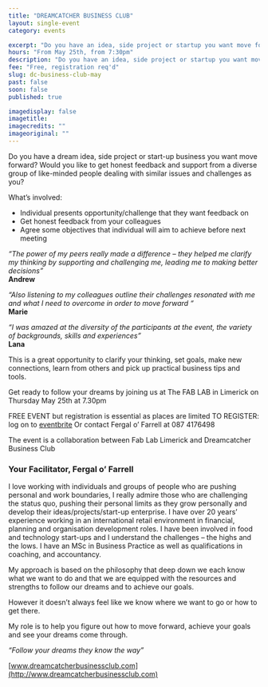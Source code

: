 ```yaml
---
title: "DREAMCATCHER BUSINESS CLUB"
layout: single-event
category: events

excerpt: "Do you have an idea, side project or startup you want move forward? Would you like feedback and support from like-minded people dealing with similar issues & challenges?"
hours: "From May 25th, from 7:30pm"
description: "Do you have an idea, side project or startup you want move forward? Would you like feedback and support from like-minded people dealing with similar issues & challenges?"
fee: "Free, registration req'd"
slug: dc-business-club-may
past: false
soon: false
published: true

imagedisplay: false
imagetitle:
imagecredits: ""
imageoriginal: ""
---
```


Do you have a dream idea, side project or start-up business you want move forward? Would you like to get honest feedback and support from a diverse group of like-minded people dealing with similar issues and challenges as you?

What’s involved:
* Individual presents opportunity/challenge that they want feedback on
* Get honest feedback from your colleagues
* Agree some objectives that individual will aim to achieve before next meeting

*“The power of my peers really made a difference – they helped me clarify my thinking by supporting and challenging me, leading me to making better decisions”* <br> **Andrew**

*“Also listening to my colleagues outline their challenges resonated with me and what I need to overcome in order to move forward “* <br> **Marie**

*“I was amazed at the diversity of the participants at the event, the variety of backgrounds, skills and experiences”* <br> **Lana**

This is a great opportunity to clarify your thinking, set goals, make new connections, learn from others and pick up practical business tips and tools.

Get ready to follow your dreams by joining us at The FAB LAB in Limerick on Thursday May 25th at 7.30pm

FREE EVENT but registration is essential as places are limited
TO REGISTER: log on to [eventbrite](https://www.eventbrite.ie/e/dreamcatcher-business-club-tickets-34162682503)
Or contact Fergal o’ Farrell at 087 4176498

The event is a collaboration between Fab Lab Limerick and Dreamcatcher Business Club

### Your Facilitator, Fergal o’ Farrell

I love working with individuals and groups of people who are pushing personal and work boundaries, I really admire those who are challenging the status quo, pushing their personal limits as they grow personally and develop their ideas/projects/start-up enterprise. I have over 20 years’ experience working in an international retail environment in financial, planning and organisation development roles. I have been involved in food and technology start-ups and I understand the challenges – the highs and the lows. I have an MSc in Business Practice as well as qualifications in coaching, and accountancy.

My approach is based on the philosophy that deep down we each know what we want to do and that we are equipped with the resources and strengths to follow our dreams and to achieve our goals.

However it doesn’t always feel like we know where we want to go or how to get there.

My role is to help you figure out how to move forward, achieve your goals and see your dreams come through.

*“Follow your dreams they know the way”*

[www.dreamcatcherbusinessclub.com](http://www.dreamcatcherbusinessclub.com)
